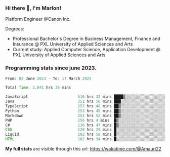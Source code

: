 
### Hi there 👋, I'm Marlon!

Platform Engineer @Canon Inc.

Degrees: 
- Professional Bachelor's Degree in Business Management, Finance and Insurance @ PXL University of Applied Sciences and Arts
- Current study: Applied Computer Science, Application Development @ PXL University of Applied Sciences and Arts

### Programming stats since june 2023.
<!--START_SECTION:waka-->

```java
From: 02 June 2023 - To: 17 March 2025

Total Time: 2,841 hrs 36 mins

JavaScript                      516 hrs 32 mins ████▒░░░░░░░░░░░░░░░░░░░░   17.76 %
Java                            351 hrs 56 mins ███░░░░░░░░░░░░░░░░░░░░░░   12.10 %
TypeScript                      257 hrs 48 mins ██▒░░░░░░░░░░░░░░░░░░░░░░   08.87 %
Python                          253 hrs 45 mins ██▒░░░░░░░░░░░░░░░░░░░░░░   08.73 %
Markdown                        252 hrs 52 mins ██▒░░░░░░░░░░░░░░░░░░░░░░   08.70 %
PHP                             156 hrs 4 mins  █▒░░░░░░░░░░░░░░░░░░░░░░░   05.37 %
C#                              136 hrs 47 mins █▒░░░░░░░░░░░░░░░░░░░░░░░   04.70 %
CSS                             128 hrs 29 mins █░░░░░░░░░░░░░░░░░░░░░░░░   04.42 %
Liquid                          102 hrs 58 mins █░░░░░░░░░░░░░░░░░░░░░░░░   03.54 %
HTML                            102 hrs 34 mins █░░░░░░░░░░░░░░░░░░░░░░░░   03.53 %
```

<!--END_SECTION:waka-->
**My full stats** are visible through this url: https://wakatime.com/@Amauri22
